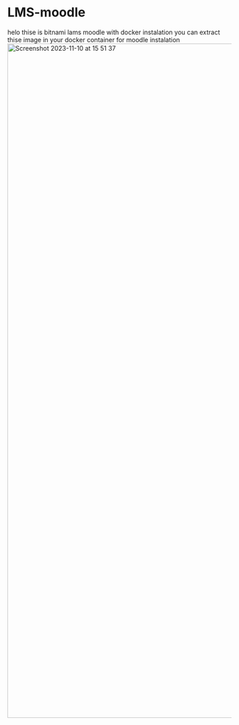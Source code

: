 # LMS-moodle 

helo thise is bitnami lams moodle with docker instalation you can extract thise image in your docker container for moodle instalation
<img width="1512" alt="Screenshot 2023-11-10 at 15 51 37" src="https://github.com/Slogicaland/LMS-moodle/assets/135930576/1d677a07-a81d-4395-a931-ad2b7524d39f">
